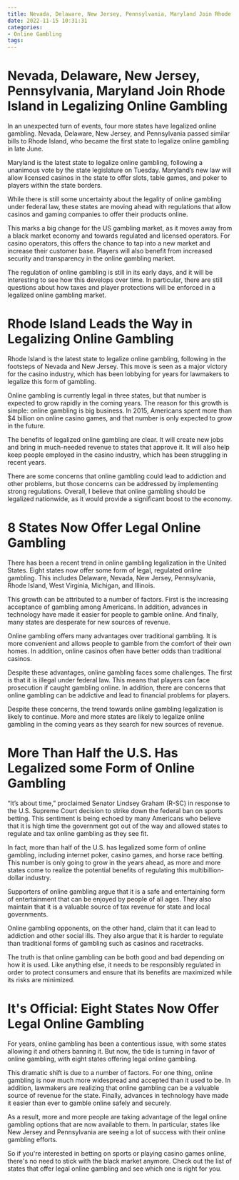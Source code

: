 ```yaml
---
title: Nevada, Delaware, New Jersey, Pennsylvania, Maryland Join Rhode Island in Legalizing Online Gambling 
date: 2022-11-15 10:31:31
categories:
- Online Gambling
tags:
---
```



#  Nevada, Delaware, New Jersey, Pennsylvania, Maryland Join Rhode Island in Legalizing Online Gambling 

In an unexpected turn of events, four more states have legalized online gambling. Nevada, Delaware, New Jersey, and Pennsylvania passed similar bills to Rhode Island, who became the first state to legalize online gambling in late June.

Maryland is the latest state to legalize online gambling, following a unanimous vote by the state legislature on Tuesday. Maryland’s new law will allow licensed casinos in the state to offer slots, table games, and poker to players within the state borders. 

While there is still some uncertainty about the legality of online gambling under federal law, these states are moving ahead with regulations that allow casinos and gaming companies to offer their products online. 

This marks a big change for the US gambling market, as it moves away from a black market economy and towards regulated and licensed operators. For casino operators, this offers the chance to tap into a new market and increase their customer base. Players will also benefit from increased security and transparency in the online gambling market.

The regulation of online gambling is still in its early days, and it will be interesting to see how this develops over time. In particular, there are still questions about how taxes and player protections will be enforced in a legalized online gambling market.

#  Rhode Island Leads the Way in Legalizing Online Gambling 

Rhode Island is the latest state to legalize online gambling, following in the footsteps of Nevada and New Jersey. This move is seen as a major victory for the casino industry, which has been lobbying for years for lawmakers to legalize this form of gambling.

Online gambling is currently legal in three states, but that number is expected to grow rapidly in the coming years. The reason for this growth is simple: online gambling is big business. In 2015, Americans spent more than $4 billion on online casino games, and that number is only expected to grow in the future.

The benefits of legalized online gambling are clear. It will create new jobs and bring in much-needed revenue to states that approve it. It will also help keep people employed in the casino industry, which has been struggling in recent years.

There are some concerns that online gambling could lead to addiction and other problems, but those concerns can be addressed by implementing strong regulations. Overall, I believe that online gambling should be legalized nationwide, as it would provide a significant boost to the economy.

#  8 States Now Offer Legal Online Gambling 

There has been a recent trend in online gambling legalization in the United States. Eight states now offer some form of legal, regulated online gambling. This includes Delaware, Nevada, New Jersey, Pennsylvania, Rhode Island, West Virginia, Michigan, and Illinois.

This growth can be attributed to a number of factors. First is the increasing acceptance of gambling among Americans. In addition, advances in technology have made it easier for people to gamble online. And finally, many states are desperate for new sources of revenue.

Online gambling offers many advantages over traditional gambling. It is more convenient and allows people to gamble from the comfort of their own homes. In addition, online casinos often have better odds than traditional casinos.

Despite these advantages, online gambling faces some challenges. The first is that it is illegal under federal law. This means that players can face prosecution if caught gambling online. In addition, there are concerns that online gambling can be addictive and lead to financial problems for players.

Despite these concerns, the trend towards online gambling legalization is likely to continue. More and more states are likely to legalize online gambling in the coming years as they search for new sources of revenue.

#  More Than Half the U.S. Has Legalized some Form of Online Gambling 

“It’s about time,” proclaimed Senator Lindsey Graham (R-SC) in response to the U.S. Supreme Court decision to strike down the federal ban on sports betting. This sentiment is being echoed by many Americans who believe that it is high time the government got out of the way and allowed states to regulate and tax online gambling as they see fit.

In fact, more than half of the U.S. has legalized some form of online gambling, including internet poker, casino games, and horse race betting. This number is only going to grow in the years ahead, as more and more states come to realize the potential benefits of regulating this multibillion-dollar industry.

Supporters of online gambling argue that it is a safe and entertaining form of entertainment that can be enjoyed by people of all ages. They also maintain that it is a valuable source of tax revenue for state and local governments.

Online gambling opponents, on the other hand, claim that it can lead to addiction and other social ills. They also argue that it is harder to regulate than traditional forms of gambling such as casinos and racetracks.

The truth is that online gambling can be both good and bad depending on how it is used. Like anything else, it needs to be responsibly regulated in order to protect consumers and ensure that its benefits are maximized while its risks are minimized.

#  It's Official: Eight States Now Offer Legal Online Gambling


For years, online gambling has been a contentious issue, with some states allowing it and others banning it. But now, the tide is turning in favor of online gambling, with eight states offering legal online gambling.

This dramatic shift is due to a number of factors. For one thing, online gambling is now much more widespread and accepted than it used to be. In addition, lawmakers are realizing that online gambling can be a valuable source of revenue for the state. Finally, advances in technology have made it easier than ever to gamble online safely and securely.

As a result, more and more people are taking advantage of the legal online gambling options that are now available to them. In particular, states like New Jersey and Pennsylvania are seeing a lot of success with their online gambling efforts.

So if you're interested in betting on sports or playing casino games online, there's no need to stick with the black market anymore. Check out the list of states that offer legal online gambling and see which one is right for you.